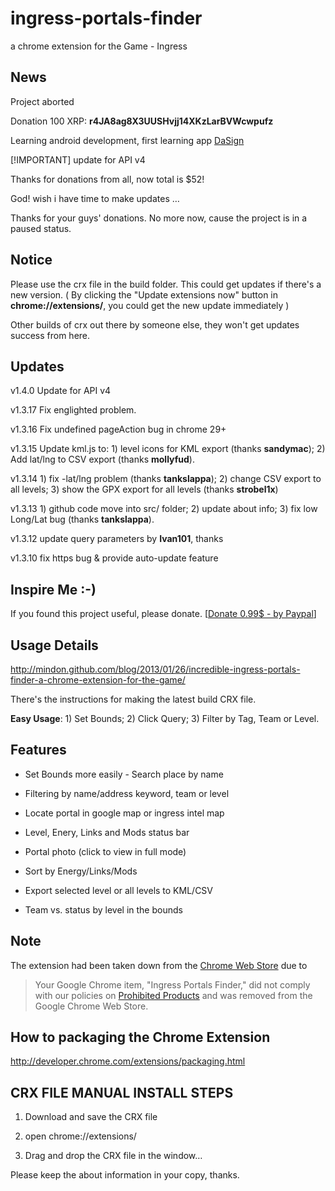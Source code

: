 ingress-portals-finder
======================

a chrome extension for the Game - Ingress


News
----------------
Project aborted

Donation 100 XRP: **r4JA8ag8X3UUSHvjj14XKzLarBVWcwpufz**


Learning android development, first learning app [DaSign](https://play.google.com/store/apps/details?id=com.mindon.idea.dasign)

[!IMPORTANT] update for API v4

Thanks for donations from all, now total is $52!

God! wish i have time to make updates …

Thanks for your guys' donations. No more now, cause the project is in a paused status.


Notice
----------------
Please use the crx file in the build folder. This could get updates if there's a new version. ( By clicking the "Update extensions now" button in **chrome://extensions/**, you could get the new update immediately )

Other builds of crx out there by someone else, they won't get updates success from here.


Updates
--------------------
v1.4.0 Update for API v4

v1.3.17 Fix englighted problem.

v1.3.16 Fix undefined pageAction bug in chrome 29+

v1.3.15 Update kml.js to: 1) level icons for KML export (thanks **sandymac**);  2) Add lat/lng to CSV export (thanks **mollyfud**).

v1.3.14 1) fix -lat/lng problem (thanks **tankslappa**); 2) change CSV export to all levels; 3) show the GPX export for all levels (thanks **strobel1x**)

v1.3.13 1) github code move into src/ folder; 2) update about info; 3) fix low Long/Lat bug (thanks **tankslappa**).

v1.3.12 update query parameters by **Ivan101**, thanks

v1.3.10 fix https bug & provide auto-update feature


Inspire Me :-)
--------------------
If you found this project useful, please donate.
[[Donate 0.99$ - by Paypal](https://www.paypal.com/cgi-bin/webscr?cmd=_s-xclick&hosted_button_id=YSVEJMBLM3AFG)]


Usage Details
----------------------
<http://mindon.github.com/blog/2013/01/26/incredible-ingress-portals-finder-a-chrome-extension-for-the-game/>

There's the instructions for making the latest build CRX file.


**Easy Usage**: 1) Set Bounds; 2) Click Query; 3) Filter by Tag, Team or Level.


Features
----------------------
-   Set Bounds more easily - Search place by name

-   Filtering by name/address keyword, team or level

-   Locate portal in google map or ingress intel map

-   Level, Enery, Links and Mods status bar

-   Portal photo (click to view in full mode)

-   Sort by Energy/Links/Mods

-   Export selected level or all levels to KML/CSV

-   Team vs. status by level in the bounds


Note
----------------------

The extension had been taken down from the [Chrome Web Store](https://chrome.google.com/webstore) due to

> Your Google Chrome item, "Ingress Portals Finder," did not comply with our policies on [Prohibited Products](https://developers.google.com/chrome/web-store/program_policies) and was removed from the Google Chrome Web Store. 


How to packaging the Chrome Extension
----------------------
<http://developer.chrome.com/extensions/packaging.html>



CRX FILE MANUAL INSTALL STEPS
-----------------------------
1.   Download and save the CRX file

2.   open chrome://extensions/

3.   Drag and drop the CRX file in the window…



Please keep the about information in your copy, thanks.
